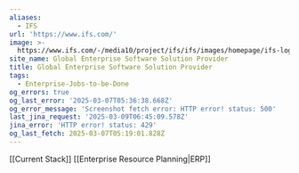 ```yaml
---
aliases:
  - IFS
url: 'https://www.ifs.com/'
image: >-
  https://www.ifs.com/-/media10/project/ifs/ifs/images/homepage/ifs-logo-2021-background.jpg
site_name: Global Enterprise Software Solution Provider
title: Global Enterprise Software Solution Provider
tags:
  - Enterprise-Jobs-to-be-Done
og_errors: true
og_last_error: '2025-03-07T05:36:38.668Z'
og_error_message: 'Screenshot fetch error: HTTP error! status: 500'
last_jina_request: '2025-03-09T06:45:09.578Z'
jina_error: 'HTTP error! status: 429'
og_last_fetch: 2025-03-07T05:19:01.828Z
---
```

[[Current Stack]]
[[Enterprise Resource Planning|ERP]]

